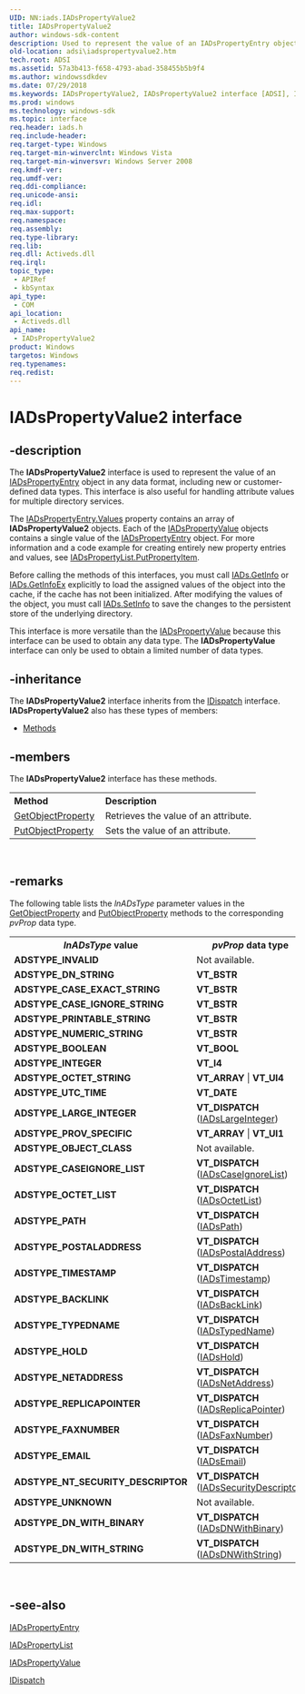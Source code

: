 ```yaml
---
UID: NN:iads.IADsPropertyValue2
title: IADsPropertyValue2
author: windows-sdk-content
description: Used to represent the value of an IADsPropertyEntry object in any data format.
old-location: adsi\iadspropertyvalue2.htm
tech.root: ADSI
ms.assetid: 57a3b413-f658-4793-abad-358455b5b9f4
ms.author: windowssdkdev
ms.date: 07/29/2018
ms.keywords: IADsPropertyValue2, IADsPropertyValue2 interface [ADSI], IADsPropertyValue2 interface [ADSI],described, _ds_iadspropertyvalue2, adsi.iadspropertyvalue2, iads/IADsPropertyValue2
ms.prod: windows
ms.technology: windows-sdk
ms.topic: interface
req.header: iads.h
req.include-header: 
req.target-type: Windows
req.target-min-winverclnt: Windows Vista
req.target-min-winversvr: Windows Server 2008
req.kmdf-ver: 
req.umdf-ver: 
req.ddi-compliance: 
req.unicode-ansi: 
req.idl: 
req.max-support: 
req.namespace: 
req.assembly: 
req.type-library: 
req.lib: 
req.dll: Activeds.dll
req.irql: 
topic_type:
 - APIRef
 - kbSyntax
api_type:
 - COM
api_location:
 - Activeds.dll
api_name:
 - IADsPropertyValue2
product: Windows
targetos: Windows
req.typenames: 
req.redist: 
---
```


# IADsPropertyValue2 interface


## -description


The <b>IADsPropertyValue2</b> interface is 
    used to represent the value of an 
    <a href="https://msdn.microsoft.com/6c398d05-ac12-4c9a-b61a-70cd795c991f">IADsPropertyEntry</a> object in any data format, 
    including new or customer-defined data types. This interface is also useful for handling attribute values for 
    multiple directory services.

The <a href="https://msdn.microsoft.com/73b0f6d4-55db-46cf-a781-e10bc4fcf2db">IADsPropertyEntry.Values</a> 
    property contains an array of <b>IADsPropertyValue2</b> 
    objects. Each of the <a href="https://msdn.microsoft.com/7cad4d04-80d4-4f9a-95b7-2f1809ddb8fb">IADsPropertyValue</a> objects contains 
    a single value of the <a href="https://msdn.microsoft.com/6c398d05-ac12-4c9a-b61a-70cd795c991f">IADsPropertyEntry</a> object. For 
    more information and  a code example for creating entirely new property entries and values, see 
    <a href="https://msdn.microsoft.com/16af5cbf-3b87-467e-8e72-0110bcf95295">IADsPropertyList.PutPropertyItem</a>.

Before calling the methods of this interfaces, you must call 
    <a href="https://msdn.microsoft.com/73ceaeb1-9a6b-449a-9851-3756736dbad7">IADs.GetInfo</a> or 
    <a href="https://msdn.microsoft.com/306ab953-890a-4ec9-8ec2-bea73888ea20">IADs.GetInfoEx</a> explicitly to load the assigned values of 
    the object into the cache, if the cache has not been initialized. After modifying the values of the object, you 
    must call <a href="https://msdn.microsoft.com/e7ff6acd-b7c4-463d-a34f-fd793067c63a">IADs.SetInfo</a> to save the changes to the 
    persistent store of the underlying directory.

This interface is more versatile than the 
    <a href="https://msdn.microsoft.com/7cad4d04-80d4-4f9a-95b7-2f1809ddb8fb">IADsPropertyValue</a> because this interface can be used to 
    obtain any data type. The <b>IADsPropertyValue</b> interface 
    can only be used to obtain a limited number of data types.


## -inheritance

The <b xmlns:loc="http://microsoft.com/wdcml/l10n">IADsPropertyValue2</b> interface inherits from the <a href="ebbff4bc-36b2-4861-9efa-ffa45e013eb5">IDispatch</a> interface. <b>IADsPropertyValue2</b> also has these types of members:
<ul>
<li><a href="https://docs.microsoft.com/">Methods</a></li>
</ul>

## -members

The <b>IADsPropertyValue2</b> interface has these methods.
<table class="members" id="memberListMethods">
<tr>
<th align="left" width="37%">Method</th>
<th align="left" width="63%">Description</th>
</tr>
<tr data="declared;">
<td align="left" width="37%">
<a href="https://msdn.microsoft.com/a189f106-23dc-441b-8d97-c03d4c49a4a1">GetObjectProperty</a>
</td>
<td align="left" width="63%">
Retrieves the value of an attribute.

</td>
</tr>
<tr data="declared;">
<td align="left" width="37%">
<a href="https://msdn.microsoft.com/53dad13f-7df7-4c1d-8c8a-946c291b20c6">PutObjectProperty</a>
</td>
<td align="left" width="63%">
Sets the value of an attribute.

</td>
</tr>
</table> 


## -remarks



The following table lists the <i>lnADsType</i> parameter values in the 
     <a href="https://msdn.microsoft.com/a189f106-23dc-441b-8d97-c03d4c49a4a1">GetObjectProperty</a> and 
     <a href="https://msdn.microsoft.com/53dad13f-7df7-4c1d-8c8a-946c291b20c6">PutObjectProperty</a> methods to the 
     corresponding <i>pvProp</i> data type.

<table>
<tr>
<th><i>lnADsType</i> value</th>
<th><i>pvProp</i> data type</th>
</tr>
<tr>
<td>
<b>ADSTYPE_INVALID</b>

</td>
<td>
Not available.

</td>
</tr>
<tr>
<td>
<b>ADSTYPE_DN_STRING</b>

</td>
<td>
<b>VT_BSTR</b>

</td>
</tr>
<tr>
<td>
<b>ADSTYPE_CASE_EXACT_STRING</b>

</td>
<td>
<b>VT_BSTR</b>

</td>
</tr>
<tr>
<td>
<b>ADSTYPE_CASE_IGNORE_STRING</b>

</td>
<td>
<b>VT_BSTR</b>

</td>
</tr>
<tr>
<td>
<b>ADSTYPE_PRINTABLE_STRING</b>

</td>
<td>
<b>VT_BSTR</b>

</td>
</tr>
<tr>
<td>
<b>ADSTYPE_NUMERIC_STRING</b>

</td>
<td>
<b>VT_BSTR</b>

</td>
</tr>
<tr>
<td>
<b>ADSTYPE_BOOLEAN</b>

</td>
<td>
<b>VT_BOOL</b>

</td>
</tr>
<tr>
<td>
<b>ADSTYPE_INTEGER</b>

</td>
<td>
<b>VT_I4</b>

</td>
</tr>
<tr>
<td>
<b>ADSTYPE_OCTET_STRING</b>

</td>
<td>
<b>VT_ARRAY</b> | <b>VT_UI4</b>

</td>
</tr>
<tr>
<td>
<b>ADSTYPE_UTC_TIME</b>

</td>
<td>
<b>VT_DATE</b>

</td>
</tr>
<tr>
<td>
<b>ADSTYPE_LARGE_INTEGER</b>

</td>
<td>
<b>VT_DISPATCH</b> (<a href="https://msdn.microsoft.com/d49e3339-8488-44c1-9d60-706492e65abc">IADsLargeInteger</a>)

</td>
</tr>
<tr>
<td>
<b>ADSTYPE_PROV_SPECIFIC</b>

</td>
<td>
<b>VT_ARRAY</b> | <b>VT_UI1</b>

</td>
</tr>
<tr>
<td>
<b>ADSTYPE_OBJECT_CLASS</b>

</td>
<td>
Not available.

</td>
</tr>
<tr>
<td>
<b>ADSTYPE_CASEIGNORE_LIST</b>

</td>
<td>
<b>VT_DISPATCH</b> (<a href="https://msdn.microsoft.com/e587d603-d235-4449-986c-89f0fdb86ab6">IADsCaseIgnoreList</a>)

</td>
</tr>
<tr>
<td>
<b>ADSTYPE_OCTET_LIST</b>

</td>
<td>
<b>VT_DISPATCH</b> (<a href="https://msdn.microsoft.com/66ec49d6-43c5-4fc8-a90d-5847fd2ffe50">IADsOctetList</a>)

</td>
</tr>
<tr>
<td>
<b>ADSTYPE_PATH</b>

</td>
<td>
<b>VT_DISPATCH</b> (<a href="https://msdn.microsoft.com/e588195c-eb4f-48d3-a2fa-777dd6dc2901">IADsPath</a>)

</td>
</tr>
<tr>
<td>
<b>ADSTYPE_POSTALADDRESS</b>

</td>
<td>
<b>VT_DISPATCH</b> (<a href="https://msdn.microsoft.com/53ff56a6-60ee-44a1-b18b-18f17efe2acd">IADsPostalAddress</a>)

</td>
</tr>
<tr>
<td>
<b>ADSTYPE_TIMESTAMP</b>

</td>
<td>
<b>VT_DISPATCH</b> (<a href="https://msdn.microsoft.com/5f24e6e9-ad5b-4d5b-b3f3-cc3aca599bc1">IADsTimestamp</a>)

</td>
</tr>
<tr>
<td>
<b>ADSTYPE_BACKLINK</b>

</td>
<td>
<b>VT_DISPATCH</b> (<a href="https://msdn.microsoft.com/2876e8c5-8cfa-4bcc-91ba-c2f71bfbe622">IADsBackLink</a>)

</td>
</tr>
<tr>
<td>
<b>ADSTYPE_TYPEDNAME</b>

</td>
<td>
<b>VT_DISPATCH</b> (<a href="https://msdn.microsoft.com/ed57fad7-6cc6-4127-b8d2-da295bc0c5fe">IADsTypedName</a>)

</td>
</tr>
<tr>
<td>
<b>ADSTYPE_HOLD</b>

</td>
<td>
<b>VT_DISPATCH</b> (<a href="https://msdn.microsoft.com/ccc22915-0f67-4089-9ddc-491b6f7ef554">IADsHold</a>)

</td>
</tr>
<tr>
<td>
<b>ADSTYPE_NETADDRESS</b>

</td>
<td>
<b>VT_DISPATCH</b> (<a href="https://msdn.microsoft.com/71e48dd4-4e86-494f-835e-38bda29fc543">IADsNetAddress</a>)

</td>
</tr>
<tr>
<td>
<b>ADSTYPE_REPLICAPOINTER</b>

</td>
<td>
<b>VT_DISPATCH</b> (<a href="https://msdn.microsoft.com/c34eab26-540e-4400-873e-7af09fda0bbf">IADsReplicaPointer</a>)

</td>
</tr>
<tr>
<td>
<b>ADSTYPE_FAXNUMBER</b>

</td>
<td>
<b>VT_DISPATCH</b> (<a href="https://msdn.microsoft.com/1c78bb35-dfa9-40f0-b3a4-db4a1c212cf7">IADsFaxNumber</a>)

</td>
</tr>
<tr>
<td>
<b>ADSTYPE_EMAIL</b>

</td>
<td>
<b>VT_DISPATCH</b> (<a href="https://msdn.microsoft.com/ce788365-9e43-4bce-89c3-07506cb308fa">IADsEmail</a>)

</td>
</tr>
<tr>
<td>
<b>ADSTYPE_NT_SECURITY_DESCRIPTOR</b>

</td>
<td>
<b>VT_DISPATCH</b> (<a href="https://msdn.microsoft.com/c77547ab-e666-4d72-b8ef-4b2f3d61ad38">IADsSecurityDescriptor</a>)

</td>
</tr>
<tr>
<td>
<b>ADSTYPE_UNKNOWN</b>

</td>
<td>
Not available.

</td>
</tr>
<tr>
<td>
<b>ADSTYPE_DN_WITH_BINARY</b>

</td>
<td>
<b>VT_DISPATCH</b> (<a href="https://msdn.microsoft.com/dd64f0bd-1211-4e6f-93b5-87c079999208">IADsDNWithBinary</a>)

</td>
</tr>
<tr>
<td>
<b>ADSTYPE_DN_WITH_STRING</b>

</td>
<td>
<b>VT_DISPATCH</b> (<a href="https://msdn.microsoft.com/112985e7-6e96-42fb-a4cb-916296d4a524">IADsDNWithString</a>)

</td>
</tr>
</table>
 




## -see-also




<a href="https://msdn.microsoft.com/6c398d05-ac12-4c9a-b61a-70cd795c991f">IADsPropertyEntry</a>



<a href="https://msdn.microsoft.com/70e9ce0e-ae83-43b7-8b84-99d5e1f8a8d2">IADsPropertyList</a>



<a href="https://msdn.microsoft.com/7cad4d04-80d4-4f9a-95b7-2f1809ddb8fb">IADsPropertyValue</a>



<a href="ebbff4bc-36b2-4861-9efa-ffa45e013eb5">IDispatch</a>
 

 

